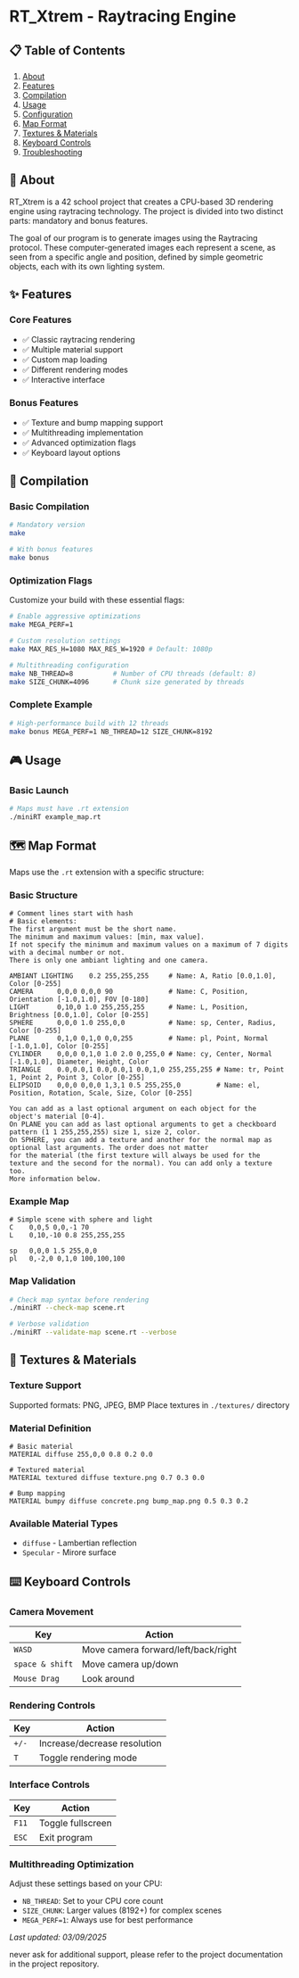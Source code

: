 # RT_Xtrem - Raytracing Engine

## 📋 Table of Contents
1. [About](#-about)
2. [Features](#-features)
3. [Compilation](#-compilation)
4. [Usage](#-usage)
5. [Configuration](#-configuration)
6. [Map Format](#-map-format)
7. [Textures & Materials](#-textures--materials)
8. [Keyboard Controls](#-keyboard-controls)
9. [Troubleshooting](#-troubleshooting)

## 🚀 About

RT_Xtrem is a 42 school project that creates a CPU-based 3D rendering engine using raytracing technology. The project is divided into two distinct parts: mandatory and bonus features.

The goal of our program is to generate images using the Raytracing protocol. These computer-generated images each represent a scene, as seen from a specific angle and position, defined by simple geometric objects, each with its own lighting system.

## ✨ Features

### Core Features
- ✅ Classic raytracing rendering
- ✅ Multiple material support
- ✅ Custom map loading
- ✅ Different rendering modes
- ✅ Interactive interface

### Bonus Features
- ✅ Texture and bump mapping support
- ✅ Multithreading implementation
- ✅ Advanced optimization flags
- ✅ Keyboard layout options

## 🔧 Compilation

### Basic Compilation
```bash
# Mandatory version
make

# With bonus features
make bonus
```

### Optimization Flags
Customize your build with these essential flags:

```bash
# Enable aggressive optimizations
make MEGA_PERF=1

# Custom resolution settings
make MAX_RES_H=1080 MAX_RES_W=1920 # Default: 1080p

# Multithreading configuration
make NB_THREAD=8          # Number of CPU threads (default: 8)
make SIZE_CHUNK=4096      # Chunk size generated by threads
```

### Complete Example
```bash
# High-performance build with 12 threads
make bonus MEGA_PERF=1 NB_THREAD=12 SIZE_CHUNK=8192
```

## 🎮 Usage

### Basic Launch
```bash
# Maps must have .rt extension
./miniRT example_map.rt
```
## 🗺️ Map Format

Maps use the `.rt` extension with a specific structure:

### Basic Structure
```
# Comment lines start with hash
# Basic elements:
The first argument must be the short name.
The minimum and maximum values: [min, max value].
If not specify the minimum and maximum values ​​on a maximum of 7 digits with a decimal number or not.
There is only one ambiant lighting and one camera.

AMBIANT LIGHTING    0.2 255,255,255     # Name: A, Ratio [0.0,1.0], Color [0-255]
CAMERA      0,0,0 0,0,0 90              # Name: C, Position, Orientation [-1.0,1.0], FOV [0-180]
LIGHT       0,10,0 1.0 255,255,255      # Name: L, Position, Brightness [0.0,1.0], Color [0-255]
SPHERE      0,0,0 1.0 255,0,0           # Name: sp, Center, Radius, Color [0-255]
PLANE       0,1,0 0,1,0 0,0,255         # Name: pl, Point, Normal [-1.0,1.0], Color [0-255] 
CYLINDER    0,0,0 0,1,0 1.0 2.0 0,255,0 # Name: cy, Center, Normal [-1.0,1.0], Diameter, Height, Color
TRIANGLE    0.0,0.0,1 0.0,0.0,1 0.0,1,0 255,255,255 # Name: tr, Point 1, Point 2, Point 3, Color [0-255]
ELIPSOID    0,0,0 0,0,0 1,3,1 0.5 255,255,0         # Name: el, Position, Rotation, Scale, Size, Color [0-255]

You can add as a last optional argument on each object for the object's material [0-4].
On PLANE you can add as last optional arguments to get a checkboard pattern (1 1 255,255,255) size 1, size 2, color.
On SPHERE, you can add a texture and another for the normal map as optional last arguments. The order does not matter
for the material (the first texture will always be used for the texture and the second for the normal). You can add only a texture too.
More information below.
```

### Example Map
```
# Simple scene with sphere and light
C    0,0,5 0,0,-1 70
L    0,10,-10 0.8 255,255,255

sp   0,0,0 1.5 255,0,0
pl   0,-2,0 0,1,0 100,100,100
```

### Map Validation
```bash
# Check map syntax before rendering
./miniRT --check-map scene.rt

# Verbose validation
./miniRT --validate-map scene.rt --verbose
```

## 🎨 Textures & Materials

### Texture Support
Supported formats: PNG, JPEG, BMP
Place textures in `./textures/` directory

### Material Definition
```
# Basic material
MATERIAL diffuse 255,0,0 0.8 0.2 0.0

# Textured material
MATERIAL textured diffuse texture.png 0.7 0.3 0.0

# Bump mapping
MATERIAL bumpy diffuse concrete.png bump_map.png 0.5 0.3 0.2
```

### Available Material Types
- `diffuse` - Lambertian reflection
- `Specular` - Mirore surface

## ⌨️ Keyboard Controls

### Camera Movement
| Key | Action |
|-----|--------|
| `WASD` | Move camera forward/left/back/right |
| `space & shift` | Move camera up/down |
| `Mouse Drag` | Look around |

### Rendering Controls
| Key | Action |
|-----|--------|
| `+/-` | Increase/decrease resolution |
| `T` | Toggle rendering mode |

### Interface Controls
| Key | Action |
|-----|--------|
| `F11` | Toggle fullscreen |
| `ESC` | Exit program |

### Multithreading Optimization
Adjust these settings based on your CPU:
- `NB_THREAD`: Set to your CPU core count
- `SIZE_CHUNK`: Larger values (8192+) for complex scenes
- `MEGA_PERF=1`: Always use for best performance

*Last updated: 03/09/2025*

never ask for additional support, please refer to the project documentation in the project repository.
